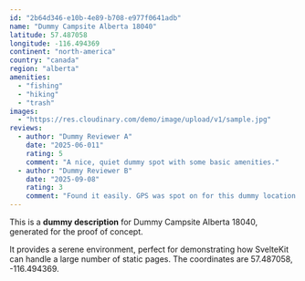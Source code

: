 ```yaml
---
id: "2b64d346-e10b-4e89-b708-e977f0641adb"
name: "Dummy Campsite Alberta 18040"
latitude: 57.487058
longitude: -116.494369
continent: "north-america"
country: "canada"
region: "alberta"
amenities:
  - "fishing"
  - "hiking"
  - "trash"
images:
  - "https://res.cloudinary.com/demo/image/upload/v1/sample.jpg"
reviews:
  - author: "Dummy Reviewer A"
    date: "2025-06-011"
    rating: 5
    comment: "A nice, quiet dummy spot with some basic amenities."
  - author: "Dummy Reviewer B"
    date: "2025-09-08"
    rating: 3
    comment: "Found it easily. GPS was spot on for this dummy location."
---
```


This is a **dummy description** for Dummy Campsite Alberta 18040, generated for the proof of concept.

It provides a serene environment, perfect for demonstrating how SvelteKit can handle a large number of static pages. The coordinates are 57.487058, -116.494369.
